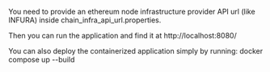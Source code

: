 You need to provide an ethereum node infrastructure provider API url (like INFURA) inside chain_infra_api_url.properties.

Then you can run the application and find it at http://localhost:8080/ 

You can also deploy the containerized application simply by running: docker compose up --build 
